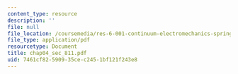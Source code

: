 ```yaml
---
content_type: resource
description: ''
file: null
file_location: /coursemedia/res-6-001-continuum-electromechanics-spring-2009/7461cf82590935cec2451bf121f243e8_chap04_sec_811.pdf
file_type: application/pdf
resourcetype: Document
title: chap04_sec_811.pdf
uid: 7461cf82-5909-35ce-c245-1bf121f243e8
---
```

